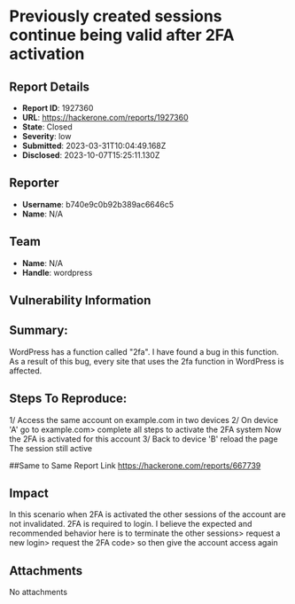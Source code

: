 # Previously created sessions continue being valid after 2FA activation

## Report Details
- **Report ID**: 1927360
- **URL**: https://hackerone.com/reports/1927360
- **State**: Closed
- **Severity**: low
- **Submitted**: 2023-03-31T10:04:49.168Z
- **Disclosed**: 2023-10-07T15:25:11.130Z

## Reporter
- **Username**: b740e9c0b92b389ac6646c5
- **Name**: N/A

## Team
- **Name**: N/A
- **Handle**: wordpress

## Vulnerability Information
## Summary:

WordPress has a function called "2fa". I have found a bug in this function. As a result of this bug, every site that uses the 2fa function in WordPress is affected.

## Steps To Reproduce:
1/ Access the same account on example.com in two devices 
2/ On device 'A' go to  example.com> complete all steps to activate the 2FA system
Now the 2FA is activated for this account
3/ Back to device 'B' reload the page
The session still active

##Same to Same Report Link https://hackerone.com/reports/667739

## Impact

In this scenario when 2FA is activated the other sessions of the account are not invalidated.
2FA is required to login. I believe the expected and recommended behavior here is to terminate the other sessions> request a new login> request the 2FA code> so then give the account access again

## Attachments
No attachments
